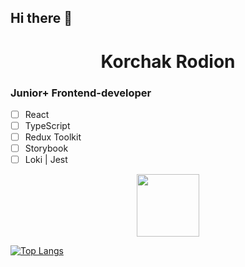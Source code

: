 ## Hi there 👋
<div width="100%" align="center" text-align="center">
  <h1>Korchak Rodion</h1>
</div>

### Junior+ Frontend-developer
- [ ] React
- [ ] TypeScript
- [ ] Redux Toolkit
- [ ] Storybook
- [ ] Loki | Jest

<div id="header" align="center">
<img src="https://media.giphy.com/media/YQitE4YNQNahy/giphy-downsized-large.gif" width="100" />
</div>

[![Top Langs](https://github-readme-stats.vercel.app/api/top-langs/?username=keyready&theme=dark)](https://github.com/anuraghazra/github-readme-stats)

<!--
**keyready/keyready** is a ✨ _special_ ✨ repository because its `README.md` (this file) appears on your GitHub profile.

Here are some ideas to get you started:

- 🔭 I’m currently working on ...
- 🌱 I’m currently learning ...
- 👯 I’m looking to collaborate on ...
- 🤔 I’m looking for help with ...
- 💬 Ask me about ...
- 📫 How to reach me: ...
- 😄 Pronouns: ...
- ⚡ Fun fact: ...
-->
